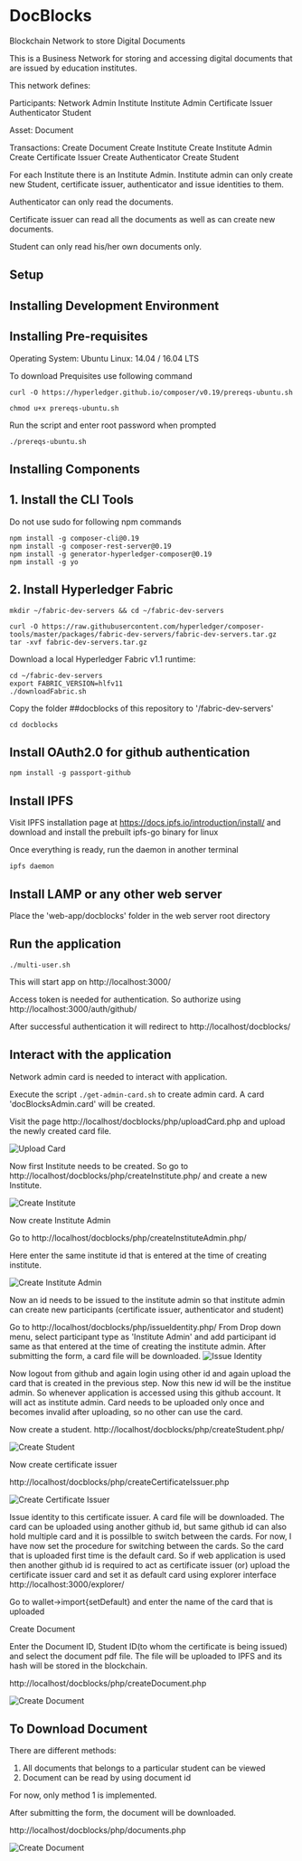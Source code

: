 # DocBlocks
Blockchain Network to store Digital Documents

This is a Business Network for storing and accessing digital documents that are issued by education institutes.

This network defines:

Participants:
Network Admin
Institute
Institute Admin
Certificate Issuer
Authenticator
Student

Asset:
Document

Transactions:
Create Document
Create Institute
Create Institute Admin
Create Certificate Issuer
Create Authenticator
Create Student

For each Institute there is an Institute Admin. Institute admin can only create new Student, certificate issuer, authenticator and issue identities to them.

Authenticator can only read the documents.

Certificate issuer can read all the documents as well as can create new documents.

Student can only read his/her own documents only.


## Setup
## Installing Development Environment

## Installing Pre-requisites
Operating System: Ubuntu Linux: 14.04 / 16.04 LTS

To download Prequisites use following command

```
curl -O https://hyperledger.github.io/composer/v0.19/prereqs-ubuntu.sh

chmod u+x prereqs-ubuntu.sh
```

Run the script and enter root password when prompted

```
./prereqs-ubuntu.sh
```

## Installing Components

## 1. Install the CLI Tools
Do not use sudo for following npm commands

```
npm install -g composer-cli@0.19
npm install -g composer-rest-server@0.19
npm install -g generator-hyperledger-composer@0.19
npm install -g yo

```
## 2. Install Hyperledger Fabric

```
mkdir ~/fabric-dev-servers && cd ~/fabric-dev-servers

curl -O https://raw.githubusercontent.com/hyperledger/composer-tools/master/packages/fabric-dev-servers/fabric-dev-servers.tar.gz
tar -xvf fabric-dev-servers.tar.gz
```

Download a local Hyperledger Fabric v1.1 runtime:

```
cd ~/fabric-dev-servers
export FABRIC_VERSION=hlfv11
./downloadFabric.sh
```

Copy the folder ##docblocks of this repository to '/fabric-dev-servers'
```
cd docblocks
```

## Install OAuth2.0 for github authentication
```
npm install -g passport-github
```


## Install IPFS
Visit IPFS installation page at https://docs.ipfs.io/introduction/install/ and download and install the prebuilt ipfs-go binary for linux

Once everything is ready, run the daemon in another terminal

```
ipfs daemon
```

## Install LAMP or any other web server

Place the 'web-app/docblocks' folder in the web server root directory 

## Run the application

```
./multi-user.sh
```

This will start app on http://localhost:3000/

Access token is needed for authentication. So authorize using http://localhost:3000/auth/github/


After successful authentication it will redirect to http://localhost/docblocks/


## Interact with the application
Network admin card is needed to interact with application. 

Execute the script `./get-admin-card.sh` to create admin card.
A card 'docBlocksAdmin.card' will be created.

Visit the page http://localhost/docblocks/php/uploadCard.php and upload the newly created card file.

![Upload Card](/web-app/docblocks/screenshots/uploadCard.png?raw=true)

Now first Institute needs to be created.
So go to http://localhost/docblocks/php/createInstitute.php/ and create a new Institute.

![Create Institute](/web-app/docblocks/screenshots/createInstitute.png?raw=true)

Now create Institute Admin

Go to http://localhost/docblocks/php/createInstituteAdmin.php/

Here enter the same institute id that is entered at the time of creating institute.

![Create Institute Admin](/web-app/docblocks/screenshots/createInstituteAdmin.png?raw=true)

Now an id needs to be issued to the institute admin so that institute admin can create new participants (certificate issuer, authenticator and student)

Go to http://localhost/docblocks/php/issueIdentity.php/
From Drop down menu, select participant type as 'Institute Admin' and add participant id same as that entered at the time of creating the institute admin. After submitting the form, a card file will be downloaded.
![Issue Identity](/web-app/docblocks/screenshots/createInstituteAdmin.png?raw=true)

Now logout from github and again login using other id and again upload the card that is created in the previous step.
Now this new id will be the institue admin. So whenever application is accessed using this github account. It will act as institute admin. Card needs to be uploaded only once and becomes invalid after uploading, so no other can use the card.

Now create a student.
http://localhost/docblocks/php/createStudent.php/

![Create Student](/web-app/docblocks/screenshots/createStudent.png?raw=true)

Now create certificate issuer

http://localhost/docblocks/php/createCertificateIssuer.php

![Create Certificate Issuer](/web-app/docblocks/screenshots/createCertificateIssuer.png?raw=true)

Issue identity to this certificate issuer. A card file will be downloaded.
The card can be uploaded using another github id, but same github id can also hold multiple card and it is possilble to switch between the cards. 
For now, I have now set the procedure for switching between the cards. So the card that is uploaded first time is the default card.
So if web application is used then another github id is required to act as certificate issuer
(or)
upload the certificate issuer card and set it as default card using explorer interface
http://localhost:3000/explorer/

Go to wallet->import{setDefault} and enter the name of the card that is uploaded

Create Document

Enter the Document ID, Student ID(to whom the certificate is being issued) and select the document pdf file.
The file will be uploaded to IPFS and its hash will be stored in the blockchain.

http://localhost/docblocks/php/createDocument.php

![Create Document](/web-app/docblocks/screenshots/createDocument.png?raw=true)

## To Download Document
There are different methods:
1. All documents that belongs to a particular student can be viewed
2. Document can be read by using document id

For now, only method 1 is implemented.

After submitting the form, the document will be downloaded.

http://localhost/docblocks/php/documents.php

![Create Document](/web-app/docblocks/screenshots/documents.png?raw=true)
